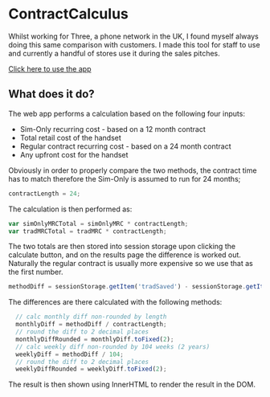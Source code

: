 # ContractCalculus

Whilst working for Three, a phone network in the UK, I found myself always doing this same comparison with customers. I made this tool for staff to use and currently a handful of stores use it during the sales pitches.

[Click here to use the app](https://www.contractcalcul.us)

## What does it do?

The web app performs a calculation based on the following four inputs:

* Sim-Only recurring cost - based on a 12 month contract
*  Total retail cost of the handset
* Regular contract recurring cost  - based on a 24 month contract
*  Any upfront cost for the handset

Obviously in order to properly compare the two methods, the contract time has to match therefore the Sim-Only is assumed to run for 24 months;

```javascript
contractLength = 24;
```

The calculation is then performed as:

```javascript
var simOnlyMRCTotal = simOnlyMRC * contractLength;
var tradMRCTotal = tradMRC * contractLength;
```

The two totals are then stored into session storage upon clicking the calculate button, and on the results page the difference is worked out. Naturally the regular contract is usually more expensive so we use that as the first number.

```javascript
methodDiff = sessionStorage.getItem('tradSaved') - sessionStorage.getItem('simOnlySaved');
```

The differences are there calculated with the following methods:

```javascript
  // calc monthly diff non-rounded by length
  monthlyDiff = methodDiff / contractLength;
  // round the diff to 2 decimal places
  monthlyDiffRounded = monthlyDiff.toFixed(2);
  // calc weekly diff non-rounded by 104 weeks (2 years)
  weeklyDiff = methodDiff / 104;
  // round the diff to 2 decimal places
  weeklyDiffRounded = weeklyDiff.toFixed(2);
```

The result is then shown using InnerHTML to render the result in the DOM.

